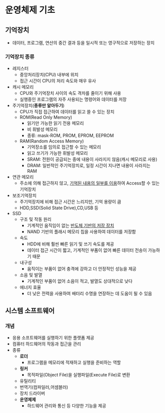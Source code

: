 # 운영체제 기초
## 기억장치
- 데이터, 프로그램, 연산의 중간 결과 등을 일시적 또는 영구적으로 저장하는 장치
### 기억장치 종류
- 레지스터
  - 중앙처리장치(CPU) 내부에 위치
  - 접근 시간이 CPU의 처리 속도와 매우 유사
- 캐시 메모리
  - CPU와 주기억장치 사이의 속도 격차를 줄이기 위해 사용
  - 실행중인 프로그램의 자주 사용되는 명령어와 데이터를 저장
- 주기억장치(**종류만 알아두기**)
  - CPU가 직접 접근하여 데이터를 읽고 쓸 수 있는 장치
  - ROM(Read Only Memory) 
    - 읽기만 가능한 읽기 전용 메모리
    - 비 휘발성 메모리
    - 종류: mask-ROM, PROM, EPROM, EEPROM
  - RAM(Random Access Memory)
    - 기억장소를 임의로 접근할 수 있는 메모리
    - 읽고 쓰기가 가능한 휘발성 메모리
    - SRAM: 전원이 공급되는 중에 내용이 사라지지 않음(캐시 메모리로 사용)
    - DRAM: 일반적인 주기억장치로, 일정 시간이 지나면 내용이 사라지는 RAM
- 연관 메모리
  - 주소에 의해 접근하지 않고, <u>기억된 내용의 일부를 이용</u>하여 Access할 수 있는 기억장치
- 보조기억장치
  - 주기억장치에 비해 접근 시간은 느리지만, 기억 용량이 큼
  - HDD,SSD(Solid State Drive),CD,USB 등
- SSD
  - 구조 및 작동 원리
    - 기계적인 움직임이 없는 <u>반도체 기반의 저장 장치</u>
    - NAND 기반의 플래시 메모리 칩을 사용하여 데이터를 저장함
  - 속도
    - HDD에 비해 훨씬 빠른 읽기 및 쓰기 속도를 제공
    - 데이터 접근 시간이 짧고, 기계적인 부품이 없어 빠른 데이터 전송이 가능하기 때문
  - 내구성
    - 움직이는 부품이 없어 충격에 강하고 더 안정적인 성능을 제공
  - 소음 및 발열
    - 기계적인 부품이 없어 소음이 적고, 발열도 상대적으로 낮다
  - 에너지 효율
    - 더 낮은 전력을 사용하여 배터리 수명을 연장하는 데 도움이 될 수 있음


## 시스템 소프트웨어
### 개념
- 응용 소프트웨어를 실행하기 위한 플랫폼 제공
- 컴퓨터 하드웨어의 작동과 접근을 관리
- 종류
  - **로더**
    - 프로그램을 메모리에 적재하고 실행을 준비하는 역할
  - **링커**
    - 목적파일(Object File)을 실행파일(Execute File)로 변환
  - 유틸리티
  - 번역기(컴파일러,어셈블러)
  - 장치 드라이버
  - **운영체제**
    - 하드웨어 관리와 통신 등 다양한 기능을 제공